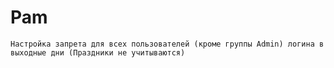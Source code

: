 # Pam

`Настройка запрета для всех пользователей (кроме группы Admin) логина в выходные дни (Праздники не учитываются)`
